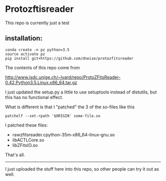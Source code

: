# Protozftisreader

This repo is currently just a test

## installation:

    conda create -n pz python=3.5
    source activate pz
    pip install git+https://github.com/dneise/protozfitsreader

The contents of this repo come from

http://www.isdc.unige.ch/~lyard/repo/ProtoZFitsReader-0.42.Python3.5.Linux.x86_64.tar.gz

I just updated the setup.py a little to use setuptools instead of distutils, but this has no functional effect.

What is different is that I "patched" the 3 of the so-files like this

    patchelf --set-rpath '$ORIGIN' some-file.so

I patched these files:

 * rawzfitsreader.cpython-35m-x86_64-linux-gnu.so
 * libACTLCore.so
 * libZFitsIO.so


That's all.

----

I just uploaded the stuff here into this repo, so other people can try it out
as well.
